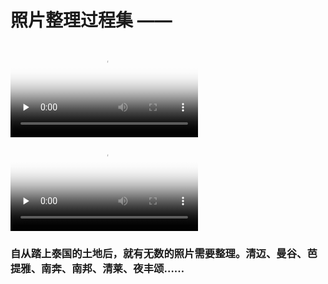 # 照片整理过程集 ——

<video id="video" controls="controls" preload="none" poster="Fired-Chicken-In-Ricefield.png">
<source id="mp4" src="Fired-Chicken-In-Ricefield.mp4" type="video/mp4">
<p>Your browser does not support the video element.</p>
</video>

<video id="video" controls="" preload="none" poster="http://media.w3.org/2010/05/sintel/poster.png">
<source id="mp4" src="http://media.w3.org/2010/05/sintel/trailer.mp4" type="video/mp4">
<p>Your user agent does not support the HTML5 Video element.</p>
</video>

### 自从踏上泰国的土地后，就有无数的照片需要整理。清迈、曼谷、芭提雅、南奔、南邦、清莱、夜丰颂……
